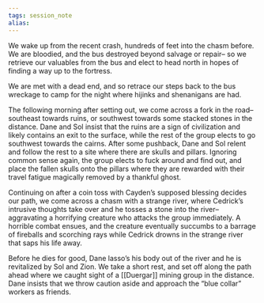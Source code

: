 ```yaml
---
tags: session_note
alias: 
---
```


We wake up from the recent crash, hundreds of feet into the chasm before. We are bloodied, and the bus destroyed beyond salvage or repair– so we retrieve our valuables from the bus and elect to head north in hopes of finding a way up to the fortress.

We are met with a dead end, and so retrace our steps back to the bus wreckage to camp for the night where hijinks and shenanigans are had.

The following morning after setting out, we come across a fork in the road– southeast towards ruins, or southwest towards some stacked stones in the distance. Dane and Sol insist that the ruins are a sign of civilization and likely contains an exit to the surface, while the rest of the group elects to go southwest towards the cairns. After some pushback, Dane and Sol relent and follow the rest to a site where there are skulls and pillars. Ignoring common sense again, the group elects to fuck around and find out, and place the fallen skulls onto the pillars where they are rewarded with their travel fatigue magically removed by a thankful ghost.

Continuing on after a coin toss with Cayden’s supposed blessing decides our path, we come across a chasm with a strange river, where Cedrick’s intrusive thoughts take over and he tosses a stone into the river– aggravating a horrifying creature who attacks the group immediately. A horrible combat ensues, and the creature eventually succumbs to a barrage of fireballs and scorching rays while Cedrick drowns in the strange river that saps his life away.

Before he dies for good, Dane lasso’s his body out of the river and he is revitalized by Sol and Zion. We take a short rest, and set off along the path ahead where we caught sight of a [[Duergar]] mining group in the distance. Dane insists that we throw caution aside and approach the “blue collar” workers as friends.